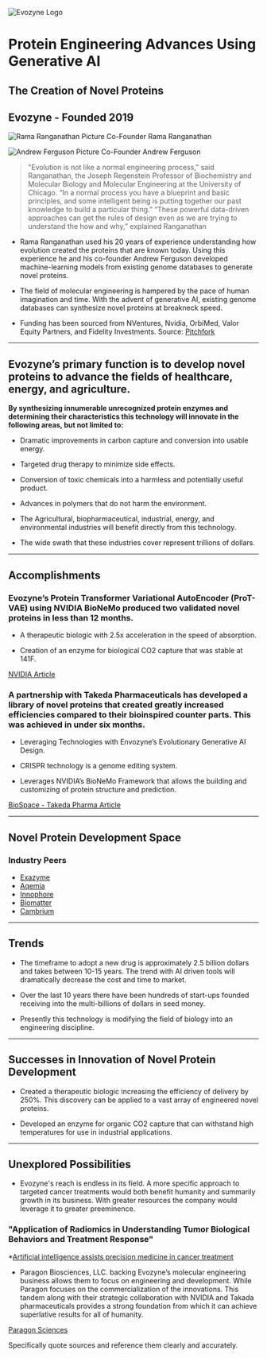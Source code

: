 ![Evozyne Logo](https://paragonbiosci.com/wp-content/uploads/2022/03/evo_new.png)

# Protein Engineering Advances Using Generative AI 

## The Creation of Novel Proteins

## Evozyne - Founded 2019

![Rama Ranganathan Picture](https://cdn.theorg.com/8439cf3e-a48e-4fed-bffa-3fc9b81575b9_thumb.jpg) Co-Founder Rama Ranganathan

![Andrew Ferguson Picture](https://cdn.theorg.com/ae1c89ed-7e6e-42be-ad92-655e7f440d98_thumb.jpg) Co-Founder Andrew Ferguson

> "Evolution is not like a normal engineering process,” said Ranganathan, the Joseph Regenstein Professor of Biochemistry and Molecular Biology and Molecular Engineering at the University of Chicago. “In a normal process you have a blueprint and basic principles, and some intelligent being is putting together our past knowledge to build a particular thing.”
> “These powerful data-driven approaches can get the rules of design even as we are trying to understand the how and why,” explained Ranganathan

* Rama Ranganathan used his 20 years of experience understanding how evolution created the proteins that are known today. Using this experience he and his co-founder Andrew Ferguson developed machine-learning models from existing genome databases to generate novel proteins. 

* The field of molecular engineering is hampered by the pace of human imagination and time. With the advent of generative AI, existing genome databases can synthesize novel proteins at breakneck speed.  

* Funding has been sourced from NVentures, Nvidia, OrbiMed, Valor Equity Partners, and Fidelity Investments. Source: [Pitchfork](https://pitchbook.com/profiles/company/433306-00#investors)
___

## Evozyne’s primary function is to develop novel proteins to advance the fields of healthcare, energy, and agriculture.

**By synthesizing innumerable unrecognized protein enzymes and determining their characteristics this technology will innovate in the following areas, but not limited to:**

* Dramatic improvements in carbon capture and conversion into usable energy.
* Targeted drug therapy to minimize side effects.
* Conversion of toxic chemicals into a harmless and potentially useful product.
* Advances in polymers that do not harm the environment.  

* The Agricultural, biopharmaceutical, industrial, energy, and environmental industries will benefit directly from this technology.  

* The wide swath that these industries cover represent trillions of dollars.
___

## Accomplishments

### Evozyne’s Protein Transformer Variational AutoEncoder (ProT-VAE) using NVIDIA BioNeMo produced two validated novel proteins in less than 12 months. 

* A therapeutic biologic with 2.5x acceleration in the speed of absorption.

* Creation of an enzyme for biological CO2 capture that was stable at 141F.

[NVIDIA Article](https://blogs.nvidia.com/blog/generative-ai-proteins-evozyne/)

### A partnership with Takeda Pharmaceuticals has developed a library of novel proteins that created greatly increased efficiencies compared to their bioinspired counter parts. This was achieved in under six months.           

* Leveraging Technologies with Envozyne’s Evolutionary Generative AI Design. 

* CRISPR technology is a genome editing system.  

* Leverages NVIDIA’s BioNeMo Framework that allows the building and customizing of protein structure and prediction.

[BioSpace - Takeda Pharma Article](https://www.biospace.com/takeda-and-evozyne-s-partnership-highlights-hot-week-for-gene-therapies)

___

## Novel Protein Development Space

### Industry Peers

* [Exazyme](https://exazyme.com/)
* [Aqemia](https://www.aqemia.com/)
* [Innophore](https://innophore.com/)
* [Biomatter](https://biomatter.ai/)
* [Cambrium](https://www.cambrium.bio/)
 ___
## Trends

* The timeframe to adopt a new drug is approximately 2.5 billion dollars and takes between 10-15 years. The trend with AI driven tools will dramatically decrease the cost and time to market.  

* Over the last 10 years there have been hundreds of start-ups founded receiving into the multi-billions of dollars in seed money.

* Presently this technology is modifying the field of biology into an engineering discipline. 
___
## Successes in Innovation of Novel Protein Development

* Created a therapeutic biologic increasing the efficiency of delivery by 250%. This discovery can be applied to a vast array of engineered novel proteins. 

* Developed an enzyme for organic CO2 capture that can withstand high temperatures for use in industrial applications. 
___
## Unexplored Possibilities

* Evozyne's reach is endless in its field. A more specific approach to targeted cancer treatments would both benefit humanity and summarily growth in its business. With greater resources the company would leverage it to greater preeminence.

### "Application of Radiomics in Understanding Tumor Biological Behaviors and Treatment Response"
*[Artificial intelligence assists precision medicine in cancer treatment](https://www.frontiersin.org/journals/oncology/articles/10.3389/fonc.2022.998222/full)

* Paragon Biosciences, LLC. backing Evozyne’s molecular engineering business allows them to focus on engineering and development. While Paragon focuses on the commercialization of the innovations. This tandem along with their strategic collaboration with NVIDIA and Takada pharmaceuticals provides a strong foundation from which it can achieve superlative results for all of humanity.   

[Paragon Sciences](https://paragonbiosci.com/our-story/)

Specifically quote sources and reference them clearly and accurately.
